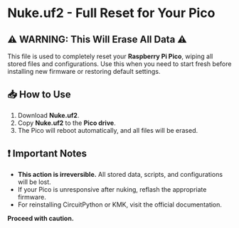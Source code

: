 # Nuke.uf2 - Full Reset for Your Pico

## ⚠️ WARNING: This Will Erase All Data ⚠️

This file is used to completely reset your **Raspberry Pi Pico**, wiping all stored files and configurations. Use this when you need to start fresh before installing new firmware or restoring default settings.

## 📥 How to Use

1. Download **Nuke.uf2**. 
2. Copy **Nuke.uf2** to the **Pico drive**.
3. The Pico will reboot automatically, and all files will be erased.

## ❗ Important Notes

- **This action is irreversible.** All stored data, scripts, and configurations will be lost.
- If your Pico is unresponsive after nuking, reflash the appropriate firmware.
- For reinstalling CircuitPython or KMK, visit the official documentation.

**Proceed with caution.**
